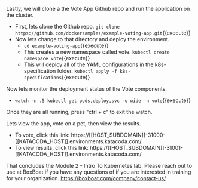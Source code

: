 Lastly, we will clone a the Vote App Github repo and run the application on the cluster.

- First, lets clone the Github repo. `git clone https://github.com/dockersamples/example-voting-app.git`{{execute}}
- Now lets change to that directory and deploy the environment.
  -  `cd example-voting-app`{{execute}}
  -  This creates a new namespace called vote. `kubectl create namespace vote`{{execute}}
  -  This will deploy all of the YAML configurations in the k8s-specification folder. `kubectl apply -f k8s-specifications`{{execute}}

Now lets monitor the deployment status of the Vote components.
- `watch -n .5 kubectl get pods,deploy,svc -o wide -n vote`{{execute}}

Once they are all running, press "ctrl + c" to exit the watch.

Lets view the app, vote on a pet, then view the results.
- To vote, click this link: https://[[HOST_SUBDOMAIN]]-31000-[[KATACODA_HOST]].environments.katacoda.com/
- To view results, click this link: https://[[HOST_SUBDOMAIN]]-31001-[[KATACODA_HOST]].environments.katacoda.com/

That concludes the Module 2 - Intro To Kubernetes lab. Please reach out to use at BoxBoat if you have any questions of if you are interested in training for your organization. https://boxboat.com/company/contact-us/ 